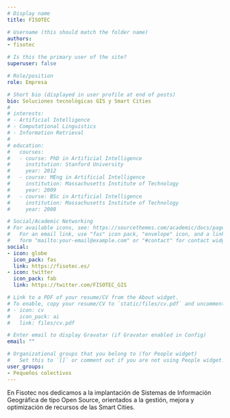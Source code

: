 ```yaml
---
# Display name
title: FISOTEC

# Username (this should match the folder name)
authors:
- fisotec

# Is this the primary user of the site?
superuser: false

# Role/position
role: Empresa

# Short bio (displayed in user profile at end of posts)
bio: Soluciones tecnológicas GIS y Smart Cities
#
# interests:
# - Artificial Intelligence
# - Computational Linguistics
# - Information Retrieval
#
# education:
#   courses:
#   - course: PhD in Artificial Intelligence
#     institution: Stanford University
#     year: 2012
#   - course: MEng in Artificial Intelligence
#     institution: Massachusetts Institute of Technology
#     year: 2009
#   - course: BSc in Artificial Intelligence
#     institution: Massachusetts Institute of Technology
#     year: 2008

# Social/Academic Networking
# For available icons, see: https://sourcethemes.com/academic/docs/page-builder/#icons
#   For an email link, use "fas" icon pack, "envelope" icon, and a link in the
#   form "mailto:your-email@example.com" or "#contact" for contact widget.
social:
- icon: globe
  icon_pack: fas
  link: https://fisotec.es/
- icon: twitter
  icon_pack: fab
  link: https://twitter.com/FISOTEC_GIS

# Link to a PDF of your resume/CV from the About widget.
# To enable, copy your resume/CV to `static/files/cv.pdf` and uncomment the lines below.
# - icon: cv
#   icon_pack: ai
#   link: files/cv.pdf

# Enter email to display Gravatar (if Gravatar enabled in Config)
email: ""

# Organizational groups that you belong to (for People widget)
#   Set this to `[]` or comment out if you are not using People widget.
user_groups:
- Pequeños colectivos
---
```


<!-- corta y pega de su web -->

En Fisotec nos dedicamos a la implantación de Sistemas de Información Geográfica de tipo Open Source, orientados a la gestión, mejora y optimización de recursos de las Smart Cities.



